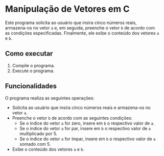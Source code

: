 # Manipulação de Vetores em C

Este programa solicita ao usuário que insira cinco números reais, armazena-os no vetor `a` e, em seguida, preenche o vetor `b` de acordo com as condições especificadas. Finalmente, ele exibe o conteúdo dos vetores `a` e `b`.

## Como executar

1. Compile o programa.
2. Execute o programa.

## Funcionalidades

O programa realiza as seguintes operações:

- Solicita ao usuário que insira cinco números reais e armazena-os no vetor `a`.
- Preenche o vetor `b` de acordo com as seguintes condições:
  - Se o índice do vetor `a` for zero, insere em `b` o respectivo valor de `a`.
  - Se o índice do vetor `a` for par, insere em `b` o respectivo valor de `a` multiplicado por 5.
  - Se o índice do vetor `a` for ímpar, insere em `b` o respectivo valor de `a` somado com 5.
- Exibe o conteúdo dos vetores `a` e `b`.
